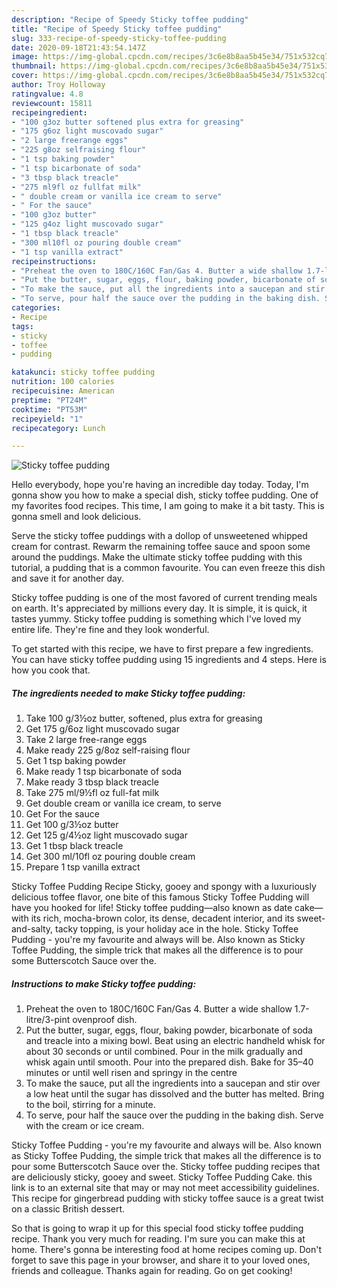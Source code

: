 ```yaml
---
description: "Recipe of Speedy Sticky toffee pudding"
title: "Recipe of Speedy Sticky toffee pudding"
slug: 333-recipe-of-speedy-sticky-toffee-pudding
date: 2020-09-18T21:43:54.147Z
image: https://img-global.cpcdn.com/recipes/3c6e8b8aa5b45e34/751x532cq70/sticky-toffee-pudding-recipe-main-photo.jpg
thumbnail: https://img-global.cpcdn.com/recipes/3c6e8b8aa5b45e34/751x532cq70/sticky-toffee-pudding-recipe-main-photo.jpg
cover: https://img-global.cpcdn.com/recipes/3c6e8b8aa5b45e34/751x532cq70/sticky-toffee-pudding-recipe-main-photo.jpg
author: Troy Holloway
ratingvalue: 4.8
reviewcount: 15811
recipeingredient:
- "100 g3oz butter softened plus extra for greasing"
- "175 g6oz light muscovado sugar"
- "2 large freerange eggs"
- "225 g8oz selfraising flour"
- "1 tsp baking powder"
- "1 tsp bicarbonate of soda"
- "3 tbsp black treacle"
- "275 ml9fl oz fullfat milk"
- " double cream or vanilla ice cream to serve"
- " For the sauce"
- "100 g3oz butter"
- "125 g4oz light muscovado sugar"
- "1 tbsp black treacle"
- "300 ml10fl oz pouring double cream"
- "1 tsp vanilla extract"
recipeinstructions:
- "Preheat the oven to 180C/160C Fan/Gas 4. Butter a wide shallow 1.7-litre/3-pint ovenproof dish."
- "Put the butter, sugar, eggs, flour, baking powder, bicarbonate of soda and treacle into a mixing bowl. Beat using an electric handheld whisk for about 30 seconds or until combined. Pour in the milk gradually and whisk again until smooth. Pour into the prepared dish. Bake for 35–40 minutes or until well risen and springy in the centre"
- "To make the sauce, put all the ingredients into a saucepan and stir over a low heat until the sugar has dissolved and the butter has melted. Bring to the boil, stirring for a minute."
- "To serve, pour half the sauce over the pudding in the baking dish. Serve with the cream or ice cream."
categories:
- Recipe
tags:
- sticky
- toffee
- pudding

katakunci: sticky toffee pudding 
nutrition: 100 calories
recipecuisine: American
preptime: "PT24M"
cooktime: "PT53M"
recipeyield: "1"
recipecategory: Lunch

---
```



![Sticky toffee pudding](https://img-global.cpcdn.com/recipes/3c6e8b8aa5b45e34/751x532cq70/sticky-toffee-pudding-recipe-main-photo.jpg)

Hello everybody, hope you're having an incredible day today. Today, I'm gonna show you how to make a special dish, sticky toffee pudding. One of my favorites food recipes. This time, I am going to make it a bit tasty. This is gonna smell and look delicious.

Serve the sticky toffee puddings with a dollop of unsweetened whipped cream for contrast. Rewarm the remaining toffee sauce and spoon some around the puddings. Make the ultimate sticky toffee pudding with this tutorial, a pudding that is a common favourite. You can even freeze this dish and save it for another day.

Sticky toffee pudding is one of the most favored of current trending meals on earth. It's appreciated by millions every day. It is simple, it is quick, it tastes yummy. Sticky toffee pudding is something which I've loved my entire life. They're fine and they look wonderful.


To get started with this recipe, we have to first prepare a few ingredients. You can have sticky toffee pudding using 15 ingredients and 4 steps. Here is how you cook that.

<!--inarticleads1-->

##### The ingredients needed to make Sticky toffee pudding:

1. Take 100 g/3½oz butter, softened, plus extra for greasing
1. Get 175 g/6oz light muscovado sugar
1. Take 2 large free-range eggs
1. Make ready 225 g/8oz self-raising flour
1. Get 1 tsp baking powder
1. Make ready 1 tsp bicarbonate of soda
1. Make ready 3 tbsp black treacle
1. Take 275 ml/9½fl oz full-fat milk
1. Get  double cream or vanilla ice cream, to serve
1. Get  For the sauce
1. Get 100 g/3½oz butter
1. Get 125 g/4½oz light muscovado sugar
1. Get 1 tbsp black treacle
1. Get 300 ml/10fl oz pouring double cream
1. Prepare 1 tsp vanilla extract


Sticky Toffee Pudding Recipe Sticky, gooey and spongy with a luxuriously delicious toffee flavor, one bite of this famous Sticky Toffee Pudding will have you hooked for life! Sticky toffee pudding—also known as date cake—with its rich, mocha-brown color, its dense, decadent interior, and its sweet-and-salty, tacky topping, is your holiday ace in the hole. Sticky Toffee Pudding - you&#39;re my favourite and always will be. Also known as Sticky Toffee Pudding, the simple trick that makes all the difference is to pour some Butterscotch Sauce over the. 

<!--inarticleads2-->

##### Instructions to make Sticky toffee pudding:

1. Preheat the oven to 180C/160C Fan/Gas 4. Butter a wide shallow 1.7-litre/3-pint ovenproof dish.
1. Put the butter, sugar, eggs, flour, baking powder, bicarbonate of soda and treacle into a mixing bowl. Beat using an electric handheld whisk for about 30 seconds or until combined. Pour in the milk gradually and whisk again until smooth. Pour into the prepared dish. Bake for 35–40 minutes or until well risen and springy in the centre
1. To make the sauce, put all the ingredients into a saucepan and stir over a low heat until the sugar has dissolved and the butter has melted. Bring to the boil, stirring for a minute.
1. To serve, pour half the sauce over the pudding in the baking dish. Serve with the cream or ice cream.


Sticky Toffee Pudding - you&#39;re my favourite and always will be. Also known as Sticky Toffee Pudding, the simple trick that makes all the difference is to pour some Butterscotch Sauce over the. Sticky toffee pudding recipes that are deliciously sticky, gooey and sweet. Sticky Toffee Pudding Cake. this link is to an external site that may or may not meet accessibility guidelines. This recipe for gingerbread pudding with sticky toffee sauce is a great twist on a classic British dessert. 

So that is going to wrap it up for this special food sticky toffee pudding recipe. Thank you very much for reading. I'm sure you can make this at home. There's gonna be interesting food at home recipes coming up. Don't forget to save this page in your browser, and share it to your loved ones, friends and colleague. Thanks again for reading. Go on get cooking!
